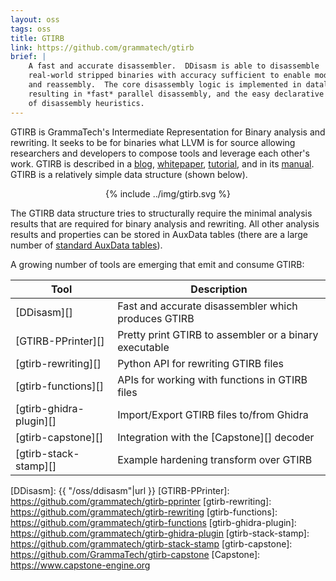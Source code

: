 ```yaml
---
layout: oss
tags: oss
title: GTIRB
link: https://github.com/grammatech/gtirb
brief: |
    A fast and accurate disassembler.  DDisasm is able to disassemble
    real-world stripped binaries with accuracy sufficient to enable modification
    and reassembly.  The core disassembly logic is implemented in datalog
    resulting in *fast* parallel disassembly, and the easy declarative specification
    of disassembly heuristics.
---
```


GTIRB is GrammaTech's Intermediate Representation for Binary analysis
and rewriting.  It seeks to be for binaries what LLVM is for source
allowing researchers and developers to compose tools and leverage each
other's work. GTIRB is described in a [blog][], [whitepaper][],
[tutorial][], and in its [manual][].  GTIRB is a relatively simple
data structure (shown below).

<center>
  <!-- <img class="w3-round" src="{{ "/img/gtirb.svg"|url }}" width="80%"> -->
  {% include ../img/gtirb.svg %}
</center>

The GTIRB data structure tries to structurally require the minimal
analysis results that are required for binary analysis and rewriting.
All other analysis results and properties can be stored in AuxData
tables (there are a large number of [standard AuxData tables][]).

A growing number of tools are emerging that emit and consume GTIRB:

<center>

| Tool                    | Description                                            |
|-------------------------|--------------------------------------------------------|
| [DDisasm][]             | Fast and accurate disassembler which produces GTIRB    |
| [GTIRB-PPrinter][]      | Pretty print GTIRB to assembler or a binary executable |
| [gtirb-rewriting][]     | Python API for rewriting GTIRB files                   |
| [gtirb-functions][]     | APIs for working with functions in GTIRB files         |
| [gtirb-ghidra-plugin][] | Import/Export GTIRB files to/from Ghidra               |
| [gtirb-capstone][]      | Integration with the [Capstone][] decoder              |
| [gtirb-stack-stamp][]   | Example hardening transform over GTIRB                 |

</center>

[blog]: https://blogs.grammatech.com/open-source-tools-for-binary-analysis-and-rewriting
[whitepaper]: https://arxiv.org/abs/1907.02859
[manual]: https://grammatech.github.io/gtirb
[tutorial]: https://grammatech.github.io/gtirb/md_stack-stamp.html
[standard AuxData tables]: https://grammatech.github.io/gtirb/md__aux_data.html#sanctioned-auxdata-tables
[DDisasm]: {{ "/oss/ddisasm"|url }}
[GTIRB-PPrinter]: https://github.com/grammatech/gtirb-pprinter
[gtirb-rewriting]: https://github.com/grammatech/gtirb-rewriting
[gtirb-functions]: https://github.com/grammatech/gtirb-functions
[gtirb-ghidra-plugin]: https://github.com/grammatech/gtirb-ghidra-plugin
[gtirb-stack-stamp]: https://github.com/grammatech/gtirb-stack-stamp
[gtirb-capstone]: https://github.com/GrammaTech/gtirb-capstone
[Capstone]: https://www.capstone-engine.org
